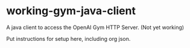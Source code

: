 # working-gym-java-client
A java client to access the OpenAI Gym HTTP Server. (Not yet working)

Put instructions for setup here, including org json.